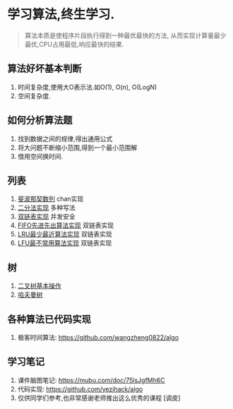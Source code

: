 # 学习算法,终生学习.
> 算法本质是使程序片段执行得到一种最优最快的方法,
从而实现计算量最少最优,CPU占用最低,响应最快的结果.

## 算法好坏基本判断
1. 时间复杂度,使用大O表示法.如O(1), O(n), O(LogN)
1. 空间复杂度.

## 如何分析算法题
1. 找到数据之间的规律,得出通用公式
1. 将大问题不断缩小范围,得到一个最小范围解
1. 借用空间换时间.


## 列表
1. [斐波那契数列](fibonacci/main.go) chan实现
1. [二分法实现](dichotomy/demo.go) 多种写法
1. [双链表实现](DoubleLinedList/README.md) 并发安全
1. [FIFO先进先出算法实现](Cache/README.md) 双链表实现
1. [LRU最少最近算法实现](Cache/README.md) 双链表实现
1. [LFU最不常用算法实现](Cache/README.md) 双链表实现

## 树
1. [二叉树基本操作](tree/README.md#实现二叉树的基本操作)
1. [哈夫曼树](tree/README.md#哈夫曼树实现)

## 各种算法已代码实现
1. 极客时间算法: https://github.com/wangzheng0822/algo

## 学习笔记
1. 课件脑图笔记: https://mubu.com/doc/75lsJgfMh6C
2. 代码实现: https://github.com/yezihack/algo
3. 仅供同学们参考,也非常感谢老师推出这么优秀的课程 [调皮]